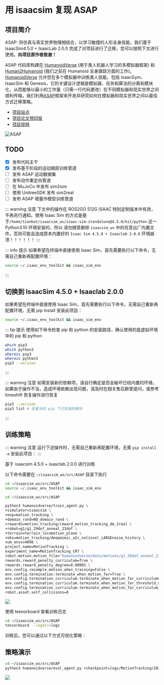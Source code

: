 # 用 isaacsim 复现 ASAP

## 项目简介

ASAP: 将仿真与真实世界物理相结合，以学习敏捷的人形全身技能，我们基于 IsaacSim4.5.0 + IsaacLab 2.0.0 完成了对项目进行了迁移，您可以按照下文进行使用。**向项目原作者致谢！**

ASAP 代码库构建在 [HumanoidVerse](https://github.com/LeCAR-Lab/HumanoidVerse) (用于类人机器人学习的多模拟器框架) 和 [Human2Humanoid](https://github.com/LeCAR-Lab/human2humanoid) (我们之前在 Humanoid 全身跟踪方面的工作)。
[HumanoidVerse](https://github.com/LeCAR-Lab/HumanoidVerse) 允许您在多个模拟器中训练类人技能，包括 IsaacGym、IsaacSim 和 Genesis，它的关键设计逻辑是模拟器、任务和算法的分离和模块化，从而能够以最小的工作量（只需一行代码更改）在不同模拟器和现实世界之间顺利传输。我们利用[ASAP](https://agile.human2humanoid.com/)框架来开发并研究如何在模拟器和现实世界之间以最佳方式迁移策略。

- [项目站点](https://agile.human2humanoid.com/)
- [项目论文预印版](https://arxiv.org/pdf/2502.01143)
- [项目视频](https://www.youtube.com/watch?v=tu7LSNYWDTs&ab_channel=LeCARLabatCMU)

![ASAP](https://agile.human2humanoid.com/static/images/asap-preview-gif-480P.gif)

## TODO
- [x] 发布代码主干
- [x] 发布基于阶段的运动跟踪训练管道
- [ ] 发布 ASAP 运动数据集
- [ ] 发布动作重定向管道
- [ ] 在 MuJoCo 中发布 sim2sim
- [ ] 使用 UnitreeSDK 发布 sim2real
- [ ] 发布 ASAP 增量作模型训练管道

::: warning 注意
下文中的操作在 ROS2GO 512G ISAAC 特别定制版本中有效，不再另行通知。使用 Isaac Sim 的方式是基于`/home/tianbot/isaacsim_ws/isaac-sim-standalone@4.5.0/kit/python` 这一 Python3.10 环境安装的，所以
请勿随意删除 `isaacsim_ws` 中的任意出厂内置文件，否则可能会造成原本内置好的 `Isaac Sim 4.5.0 + Isaaclab 2.0.0` 环境崩溃！！！！！！
:::

::: info 提示
如果希望在终端中直接使用 Isaac Sim，首先需要执行以下命令，无需自己重新再配置环境：
```bash
source ~/.isaac_env_toolkit && isaac_sim_env
```
:::

## 切换到 IsaacSim 4.5.0 + Isaaclab 2.0.0

如果希望在终端中直接使用 Isaac Sim，首先需要执行以下命令，无需自己重新再配置环境，无需 pip install 安装此项目：
```bash
source ~/.isaac_env_toolkit && isaac_sim_env
```

::: tip 提示
使用如下命令检查 pip 和 python 的安装路径，确认使用的是虚拟环境中的 pip 和 python
```bash
which pip3
which python3
whereis pip3
whereis python3
pip3 --version
```
:::

::: warning 注意
如需安装新的依赖项，请自行确定是否会破坏已经内置的环境，如果由于操作不当，造成环境依赖出现问题，请及时在相关售后群里提问，或参考 timeshift 恢复操作进行恢复
```bash
pip3 --version
pip3 list # 查看当前 pip 下已安装的模块
```
:::

## 训练策略

::: warning 注意
运行下述操作时，无需自己重新再配置环境，无需 `pip install -e` 安装此项目：
:::

基于 isaacsim 4.5.0 + isaaclab 2.0.0 进行训练

以下命令需要在 `~/isaacsim_ws/src/ASAP` 目录下执行

```bash
cd ~/isaacsim_ws/src/ASAP
source ~/.isaac_env_toolkit && isaac_sim_env
```

```bash
cd ~/isaacsim_ws/src/ASAP

python3 humanoidverse/train_agent.py \
+simulator=isaacsim \
+exp=motion_tracking \
+domain_rand=NO_domain_rand \
+rewards=motion_tracking/reward_motion_tracking_dm_2real \
+robot=g1/g1_29dof_anneal_23dof \
+terrain=terrain_locomotion_plane \
+obs=motion_tracking/deepmimic_a2c_nolinvel_LARGEnoise_history \
num_envs=4096 \
project_name=MotionTracking \
experiment_name=MotionTracking_CR7 \
robot.motion.motion_file="humanoidverse/data/motions/g1_29dof_anneal_23dof/TairanTestbed/singles/0-TairanTestbed_TairanTestbed_CR7_video_CR7_level1_filter_amass.pkl" \
rewards.reward_penalty_curriculum=True \
rewards.reward_penalty_degree=0.00001 \
env.config.resample_motion_when_training=False \
env.config.termination.terminate_when_motion_far=True \
env.config.termination_curriculum.terminate_when_motion_far_curriculum=True \
env.config.termination_curriculum.terminate_when_motion_far_threshold_min=0.3 \
env.config.termination_curriculum.terminate_when_motion_far_curriculum_degree=0.000025 \
robot.asset.self_collisions=0
```

![](https://tianbot-pic.oss-cn-beijing.aliyuncs.com/tianbot-pic/Tianbot-Doc/isaacsim_asap_train.png)

使用 tesnorboard 查看训练日志

```bash
cd ~/isaacsim_ws/src/ASAP
tensorboard --logdir=logs
```

训练后，您可以通过以下方式可视化策略：
## 策略演示

```bash
cd ~/isaacsim_ws/src/ASAP
python3 humanoidverse/eval_agent.py +checkpoint=logs/MotionTracking/20250326_184455-MotionTracking_CR7-motion_tracking-g1_29dof_anneal_23dof/model_10000.pt
```
![](https://tianbot-pic.oss-cn-beijing.aliyuncs.com/tianbot-pic/Tianbot-Doc/isaacsim_asap_eval.png)
